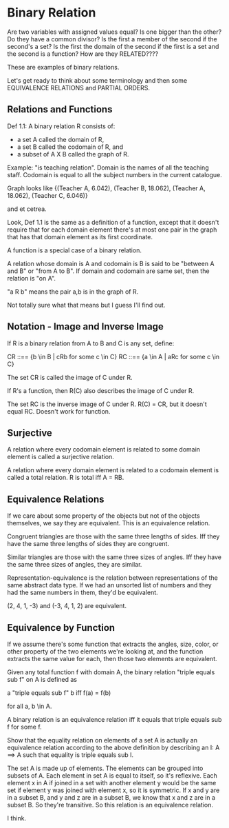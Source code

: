 # Binary Relation

Are two variables with assigned values equal? Is one bigger than the other? Do they have a common divisor? Is the first a member of the second if the second's a set? Is the first the domain of the second if the first is a set and the second is a function? How are they RELATED???? 

These are examples of binary relations. 

Let's get ready to think about some terminology and then some EQUIVALENCE RELATIONS and PARTIAL ORDERS.

## Relations and Functions

Def 1.1:
A binary relation R consists of:
- a set A called the domain of R, 
- a set B called the codomain of R, and
- a subset of A X B called the graph of R. 

Example: "is teaching relation". 
Domain is the names of all the teaching staff.
Codomain is equal to all the subject numbers in the current catalogue. 

Graph looks like
{(Teacher A, 6.042), (Teacher B, 18.062), (Teacher A, 18.062), (Teacher C, 6.046)}

and et cetrea. 

Look, Def 1.1 is the same as a definition of a function, except that it doesn't require that for each domain element there's at most one pair in the graph that has that domain element as its first coordinate. 

A function is a special case of a binary relation. 

A relation whose domain is A and codomain is B is said to be "between A and B" or "from A to B". If domain and codomain are same set, then the relation is "on A". 

"a R b" means the pair a,b is in the graph of R. 

Not totally sure what that means but I guess I'll find out. 

## Notation - Image and Inverse Image

If R is a binary relation from A to B and C is any set, define:

CR ::== {b \in B | cRb for some c \in C}
RC ::== {a \in A | aRc for some c \in C}

The set CR is called the image of C under R. 

If R's a function, then R(C) also describes the image of C under R. 

The set RC is the inverse image of C under R. R(C) = CR, but it doesn't equal RC. Doesn't work for function. 

## Surjective

A relation where every codomain element is related to some domain element is called a surjective relation. 

A relation where every domain element is related to a codomain element is called a total relation. R is total iff A = RB. 

## Equivalence Relations

If we care about some property of the objects but not of the objects themselves, we say they are equivalent. This is an equivalence relation. 

Congruent triangles are those with the same three lengths of sides. Iff they have the same three lengths of sides they are congruent. 

Similar triangles are those with the same three sizes of angles. Iff they have the same three sizes of angles, they are similar. 

Representation-equivalence is the relation between representations of the same abstract data type. If we had an unsorted list of numbers and they had the same numbers in them, they'd be equivalent. 

(2, 4, 1, -3) and (-3, 4, 1, 2) are equivalent. 

## Equivalence by Function

If we assume there's some function that extracts the angles, size, color, or other property of the two elements we're looking at, and the function extracts the same value for each, then those two elements are equivalent. 

Given any total function f with domain A, the binary relation "triple equals sub f" on A is defined as 

a "triple equals sub f" b iff f(a) = f(b)

for all a, b \in A.

A binary relation is an equivalence relation iff it equals that triple equals sub f for some f. 

Show that the equality relation on elements of a set A is actually an equivalence relation according to the above definition by describing an I: A ==> A such that equality is triple equals sub I. 

The set A is made up of elements. The elements can be grouped into subsets of A. Each element in set A is equal to itself, so it's reflexive. Each element x in A if joined in a set with another element y would be the same set if element y was joined with element x, so it is symmetric. If x and y are in a subset B, and y and z are in a subset B, we know that x and z are in a subset B. So they're transitive. So this relation is an equivalence relation. 

I think. 


